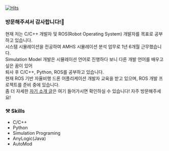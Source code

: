 [![Hits](https://hits.seeyoufarm.com/api/count/incr/badge.svg?url=https%3A%2F%2Fjonghoinside.github.io&count_bg=%236994EB&title_bg=%232C498A&icon=hey.svg&icon_color=%23FFFFFF&title=%EB%B0%A9%EB%AC%B8%EC%9E%90+%EC%88%98&edge_flat=false)](https://hits.seeyoufarm.com)

### 방문해주셔서 감사합니다!👋
현재 저는 C/C++ 개발자 및 ROS(Robot Operating System) 개발자를 목표로 공부하고 있습니다. <br> 시스템 시뮬레이션을 전공하여 AMHS 시뮬레이션 분석 업무로 1년 6개월 근무했습니다. <br>
Simulation Model 개발은 시뮬레이션 언어로 진행하다 보니 다른 개발 언어를 배우고 싶은 꿈이 있어 <br> 퇴사 후 C/C++, Python, ROS를 공부하고 있습니다. <br>
현재 ROS 기반 자율비행 드론 어플리케이션 개발자 교육을 받고 있으며, ROS 개발 프로젝트를 준비 중에 있습니다. <br>
좀 더 자세한 [자기 소개 글](https://jonghoinside.github.io/blog/01.-%EB%82%98%EB%A7%8C%EC%9D%98-%EC%9E%90%EA%B8%B0-%EC%86%8C%EA%B0%9C-(TMI-%EC%A3%BC%EC%9D%98!!-))은 여기 들어가시면 확인하실 수 있습니다! 자주 방문해주세요!
<!--
### 😄 Introduction
- 🔭 I’m currently working on ...
- 🌱 I’m currently learning ...
- 👯 I’m looking to collaborate on ...
- 🤔 I’m looking for help with ...
- 💬 Ask me about ...
- ⚡ Fun fact: ...
-->
### ⚒️ Skills
- C/C++
- Python
- Simulation Programing
- AnyLogic(Java)
- AutoMod
